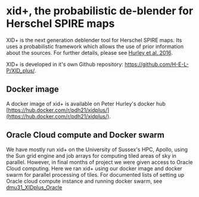 xid+, the probabilistic de-blender for Herschel SPIRE maps
==========================================================

XID+ is the next generation deblender tool for Herschel SPIRE maps. Its uses
a probabilistic framework which allows the use of prior information about the
sources. For further details, please see [Hurley et al.
2016](http://mnras.oxfordjournals.org/content/464/1/885).

XID+ is developed in it's own Github repository:
https://github.com/H-E-L-P/XID_plus/.

## Docker image
A docker image of xid+ is available on Peter Hurley's docker hub 
[https://hub.docker.com/r/pdh21/xidplus/](https://hub.docker.com/r/pdh21/xidplus/).

## Oracle Cloud compute and Docker swarm
We have mostly run xid+ on the University of Sussex's HPC, Apollo, using the Sun grid engine and job arrays for 
computing tiled areas of sky in parallel. However, in final months of project we were given access to Oracle 
Cloud computing. Here we ran xid+ using our docker image and docker swarm for parallel processing of tiles. For 
documented lists of setting up Oracle cloud compute instance and running docker swarm, see 
[dmu31_XIDplus_Oracle](dmu31_XIDplus_Oracle)

